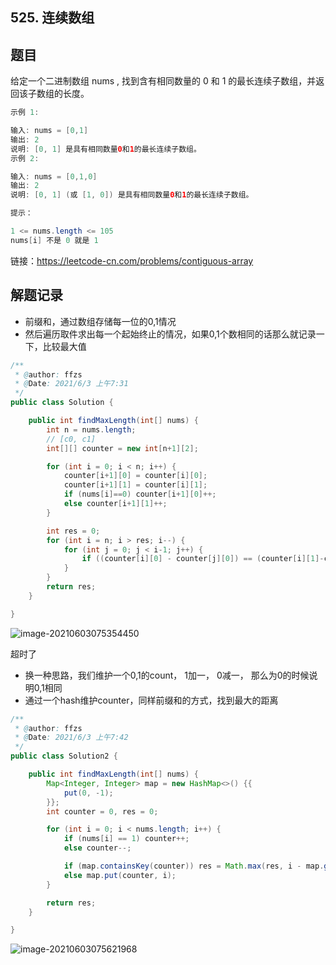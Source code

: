 ## 525. 连续数组

## 题目

给定一个二进制数组 nums , 找到含有相同数量的 0 和 1 的最长连续子数组，并返回该子数组的长度。

 

```java
示例 1:

输入: nums = [0,1]
输出: 2
说明: [0, 1] 是具有相同数量0和1的最长连续子数组。
示例 2:

输入: nums = [0,1,0]
输出: 2
说明: [0, 1] (或 [1, 0]) 是具有相同数量0和1的最长连续子数组。
```



```java
提示：

1 <= nums.length <= 105
nums[i] 不是 0 就是 1
```


链接：https://leetcode-cn.com/problems/contiguous-array

## 解题记录

+ 前缀和，通过数组存储每一位的0,1情况
+ 然后遍历取件求出每一个起始终止的情况，如果0,1个数相同的话那么就记录一下，比较最大值

```java
/**
 * @author: ffzs
 * @Date: 2021/6/3 上午7:31
 */
public class Solution {

    public int findMaxLength(int[] nums) {
        int n = nums.length;
        // [c0, c1]
        int[][] counter = new int[n+1][2];

        for (int i = 0; i < n; i++) {
            counter[i+1][0] = counter[i][0];
            counter[i+1][1] = counter[i][1];
            if (nums[i]==0) counter[i+1][0]++;
            else counter[i+1][1]++;
        }

        int res = 0;
        for (int i = n; i > res; i--) {
            for (int j = 0; j < i-1; j++) {
                if ((counter[i][0] - counter[j][0]) == (counter[i][1]-counter[j][1])) res = Math.max(res, i-j);
            }
        }
        return res;
    }

}
```

![image-20210603075354450](https://gitee.com/ffzs/picture_go/raw/master/img/image-20210603075354450.png)

超时了

+ 换一种思路，我们维护一个0,1的count， 1加一， 0减一， 那么为0的时候说明0,1相同
+ 通过一个hash维护counter，同样前缀和的方式，找到最大的距离

```java
/**
 * @author: ffzs
 * @Date: 2021/6/3 上午7:42
 */
public class Solution2 {

    public int findMaxLength(int[] nums) {
        Map<Integer, Integer> map = new HashMap<>() {{
            put(0, -1);
        }};
        int counter = 0, res = 0;

        for (int i = 0; i < nums.length; i++) {
            if (nums[i] == 1) counter++;
            else counter--;

            if (map.containsKey(counter)) res = Math.max(res, i - map.get(counter));
            else map.put(counter, i);
        }

        return res;
    }

}
```

![image-20210603075621968](https://gitee.com/ffzs/picture_go/raw/master/img/image-20210603075621968.png)